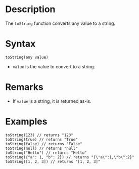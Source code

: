 # Description

The `toString` function converts any value to a string.

# Syntax

```step
toString(any value)
```

- `value` is the value to convert to a string.

# Remarks

- If `value` is a string, it is returned as-is.

# Examples

```step
toString(123) // returns "123"
toString(true) // returns "True"
toString(false) // returns "False"
toString(null) // returns "null"
toString("Hello") // returns "Hello"
toString({"a": 1, "b": 2}) // returns "{\"a\":1,\"b\":2}"
toString([1, 2, 3]) // returns "[1, 2, 3]"
```

